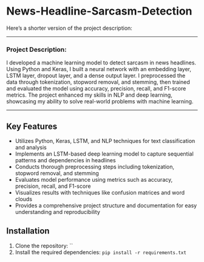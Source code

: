 # News-Headline-Sarcasm-Detection

Here’s a shorter version of the project description:

---

<h3>Project Description:</h3>
<p>I developed a machine learning model to detect sarcasm in news headlines. Using Python and Keras, I built a neural network with an embedding layer, LSTM layer, dropout layer, and a dense output layer. I preprocessed the data through tokenization, stopword removal, and stemming, then trained and evaluated the model using accuracy, precision, recall, and F1-score metrics. The project enhanced my skills in NLP and deep learning, showcasing my ability to solve real-world problems with machine learning.</p>

---

## Key Features

- Utilizes Python, Keras, LSTM, and NLP techniques for text classification and analysis
- Implements an LSTM-based deep learning model to capture sequential patterns and dependencies in headlines
- Conducts thorough preprocessing steps including tokenization, stopword removal, and stemming
- Evaluates model performance using metrics such as accuracy, precision, recall, and F1-score
- Visualizes results with techniques like confusion matrices and word clouds
- Provides a comprehensive project structure and documentation for easy understanding and reproducibility

## Installation

1. Clone the repository: ``
2. Install the required dependencies: `pip install -r requirements.txt`
